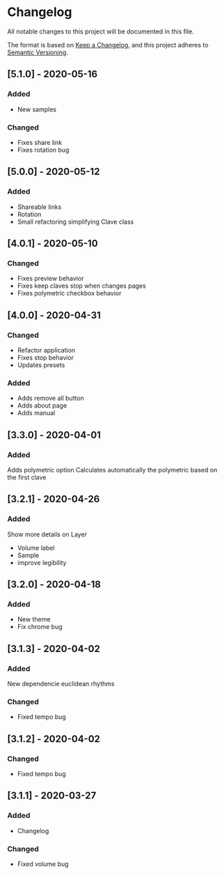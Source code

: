 # Changelog

All notable changes to this project will be documented in this file.

The format is based on [Keep a Changelog](https://keepachangelog.com/en/1.0.0/),
and this project adheres to [Semantic Versioning](https://semver.org/spec/v2.0.0.html).

## [5.1.0] - 2020-05-16
### Added
- New samples
### Changed
- Fixes share link
- Fixes rotation bug

## [5.0.0] - 2020-05-12
### Added
- Shareable links
- Rotation
- Small refactoring simplifying Clave class

## [4.0.1] - 2020-05-10

### Changed
- Fixes preview behavior
- Fixes keep claves stop when changes pages
- Fixes polymetric checkbox behavior


## [4.0.0] - 2020-04-31

### Changed
- Refactor application
- Fixes stop behavior
- Updates presets

### Added
- Adds remove all button
- Adds about page
- Adds manual

## [3.3.0] - 2020-04-01
### Added
Adds polymetric option
Calculates automatically the polymetric based on the first clave

## [3.2.1] - 2020-04-26

### Added
Show more details on Layer
- Volume label
- Sample
- improve legibility

## [3.2.0] - 2020-04-18
### Added
- New theme
- Fix chrome bug

## [3.1.3] - 2020-04-02

### Added
New dependencie euclidean rhythms

### Changed
- Fixed tempo bug


## [3.1.2] - 2020-04-02

### Changed
- Fixed tempo bug

## [3.1.1] - 2020-03-27

### Added
- Changelog

### Changed
- Fixed volume bug
